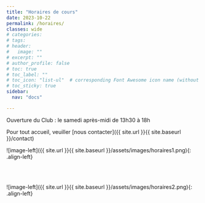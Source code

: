 ```yaml
---
title: "Horaires de cours"
date: 2023-10-22
permalink: /horaires/
classes: wide
# categories: 
# tags: 
# header:
#   image: ""
# excerpt: ""
# author_profile: false
# toc: true
# toc_label: ""
# toc_icon: "list-ul"  # corresponding Font Awesome icon name (without fa prefix)
# toc_sticky: true
sidebar:
  nav: "docs"

---
```


<div class="notice" markdown="1">

Ouverture du Club : le samedi après-midi de 13h30 à 18h

</div>

<div class="notice" markdown="1">

Pour tout accueil, veuiller [nous contacter]({{ site.url }}{{ site.baseurl }}/contact)

</div>

![image-left]({{ site.url }}{{ site.baseurl }}/assets/images/horaires1.png){: .align-left}     
  
<br>
&nbsp;
<br>

![image-left]({{ site.url }}{{ site.baseurl }}/assets/images/horaires2.png){: .align-left} 



